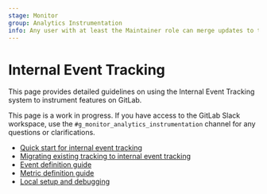```yaml
---
stage: Monitor
group: Analytics Instrumentation
info: Any user with at least the Maintainer role can merge updates to this content. For details, see https://docs.gitlab.com/ee/development/development_processes.html#development-guidelines-review.
---
```


# Internal Event Tracking

This page provides detailed guidelines on using the Internal Event Tracking system to instrument features on GitLab.

This page is a work in progress. If you have access to the GitLab Slack workspace, use the
`#g_monitor_analytics_instrumentation` channel for any questions or clarifications.

- [Quick start for internal event tracking](quick_start.md#quick-start-for-internal-event-tracking)
- [Migrating existing tracking to internal event tracking](migration.md)
- [Event definition guide](event_definition_guide.md)
- [Metric definition guide](metric_definition_guide.md)
- [Local setup and debugging](local_setup_and_debugging.md)

